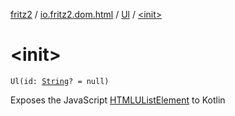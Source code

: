 [fritz2](../../index.md) / [io.fritz2.dom.html](../index.md) / [Ul](index.md) / [&lt;init&gt;](./-init-.md)

# &lt;init&gt;

`Ul(id: `[`String`](https://kotlinlang.org/api/latest/jvm/stdlib/kotlin/-string/index.html)`? = null)`

Exposes the JavaScript [HTMLUListElement](https://developer.mozilla.org/en/docs/Web/API/HTMLUListElement) to Kotlin

